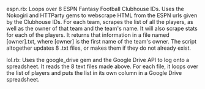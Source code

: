 espn.rb: Loops over 8 ESPN Fantasy Football Clubhouse IDs. Uses the Nokogiri and HTTParty gems to webscrape HTML from the ESPN urls given by the Clubhouse IDs. For each team, scrapes the list of all the players, as well as the owner of that team and the team's name. It will also scrape stats for each of the players. It returns that information in a file named [owner].txt, where [owner] is the first name of the team's owner. The script altogether updates 8 .txt files, or makes them if they do not already exist.  

lol.rb: Uses the google_drive gem and the Google Drive API to log onto a spreadsheet. It reads the 8 text files made above.  For each file, it loops over the list of players and puts the list in its own column in a Google Drive spreadsheet. 
